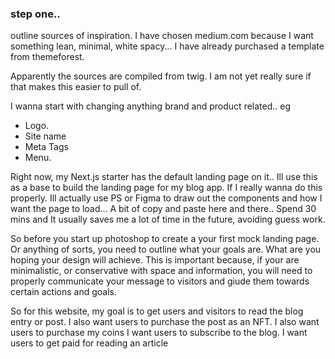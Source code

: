 ### step one.. 
outline sources of inspiration. 
I have chosen medium.com because I want something lean, minimal, white spacy...
I have already purchased a template from themeforest. 

Apparently the sources are compiled from twig. 
I am not yet really sure if that makes this easier to pull of. 

I wanna start with changing anything brand and product related.. eg
- Logo.
- Site name
- Meta Tags 
- Menu. 

Right now, my Next.js starter has the default landing page on it.. 
Ill use this as a base to build the landing page for my blog app. 
If I really wanna do this properly. 
Ill actually use PS or Figma to draw out the components and how I 
want the page to load... 
A bit of copy and paste here and there.. Spend 30 mins and 
It usually saves me a lot of time in the future, avoiding guess work. 

So before you start up photoshop to create a your first mock landing page. 
Or anything of sorts, you need to outline what your goals are. What are you hoping 
your design will achieve. This is important because, if your are minimalistic, 
or conservative with space and information, you will need to properly communicate your 
message to visitors and giude them towards certain actions and goals. 


So for this website, my goal is to get users and visitors to read the blog entry or post.
I also want users to purchase the post as an NFT. 
I also want users to purchase my coins 
I want users to subscribe to the blog. 
I want users to get paid for reading an article 
